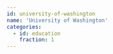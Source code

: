 ```yaml
---
id: university-of-washington
name: 'University of Washington'
categories:
  - id: education
    fraction: 1
---
```

